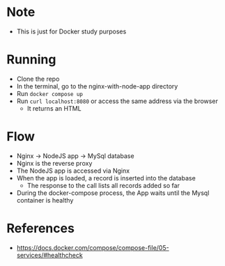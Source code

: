 # Note
- This is just for Docker study purposes

# Running
- Clone the repo
- In the terminal, go to the nginx-with-node-app directory
- Run `docker compose up`
- Run `curl localhost:8080` or access the same address via the browser
  - It returns an HTML

# Flow

- Nginx &rarr; NodeJS app &rarr; MySql database
- Nginx is the reverse proxy
- The NodeJS app is accessed via Nginx
- When the app is loaded, a record is inserted into the database
  - The response to the call lists all records added so far
- During the docker-compose process, the App waits until the Mysql container is healthy

# References

- https://docs.docker.com/compose/compose-file/05-services/#healthcheck